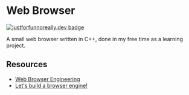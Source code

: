 # Web Browser
[![justforfunnoreally.dev badge](https://img.shields.io/badge/justforfunnoreally-dev-9ff)](https://justforfunnoreally.dev)

A small web browser written in C++, done in my free time as a learning project.

## Resources
- [Web Browser Engineering](browser.engineering)
- [Let's build a browser engine!](https://limpet.net/mbrubeck/2014/08/08/toy-layout-engine-1.html)
